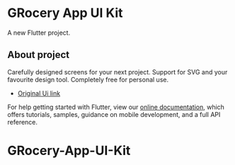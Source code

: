 # GRocery App UI Kit

A new Flutter project.

## About project

Carefully designed screens for your next project. 
Support for SVG and your favourite design tool. Completely free for personal use. 

- [Original Ui link](https://www.figma.com/file/lxCsAAHMxOkhjrKt2ciqOB/Grocery-Plus---Grocery-App-UI-Kit-(Community)?node-id=903%3A2960)

For help getting started with Flutter, view our
[online documentation](https://flutter.dev/docs), which offers tutorials,
samples, guidance on mobile development, and a full API reference.
# GRocery-App-UI-Kit
